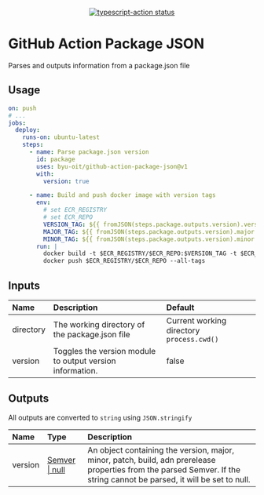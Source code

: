 <p align="center">
  <a href="https://github.com/actions/typescript-action/actions"><img alt="typescript-action status" src="https://github.com/actions/typescript-action/workflows/build-test/badge.svg"></a>
</p>

# GitHub Action Package JSON

Parses and outputs information from a package.json file

## Usage

```yaml
on: push
# ...
jobs:
  deploy:
    runs-on: ubuntu-latest
    steps:
      - name: Parse package.json version
        id: package
        uses: byu-oit/github-action-package-json@v1
        with:
          version: true

      - name: Build and push docker image with version tags
        env:
          # set ECR_REGISTRY
          # set ECR_REPO
          VERSION_TAG: ${{ fromJSON(steps.package.outputs.version).version }}
          MAJOR_TAG: ${{ fromJSON(steps.package.outputs.version).major }}
          MINOR_TAG: ${{ fromJSON(steps.package.outputs.version).minor }}
        run: |
          docker build -t $ECR_REGISTRY/$ECR_REPO:$VERSION_TAG -t $ECR_REGISTRY/$ECR_REPO:v$MAJOR_TAG -t $ECR_REGISTRY/$ECR_REPO:v$MAJOR_TAG.$MINOR_TAG .
          docker push $ECR_REGISTRY/$ECR_REPO --all-tags
```

## Inputs

| Name      | Description                                               | Default                                    |
|:----------|:----------------------------------------------------------|:-------------------------------------------|
| directory | The working directory of the package.json file            | Current working directory  `process.cwd()` |
| version   | Toggles the version module to output version information. | false                                      |


## Outputs
All outputs are converted to `string` using `JSON.stringify`

| Name    | Type                                                           | Description                                                                                                                                                             |
|:--------|:---------------------------------------------------------------|:------------------------------------------------------------------------------------------------------------------------------------------------------------------------|
| version | [Semver \| null](https://github.com/npm/node-semver#functions) | An object containing the version, major, minor, patch, build, adn prerelease properties from the parsed Semver. If the string cannot be parsed, it will be set to null. |
